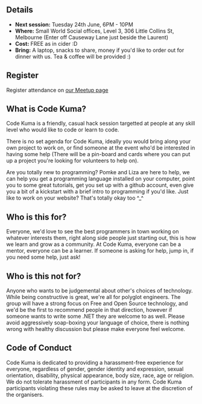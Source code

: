 ## Details

* **Next session:** Tuesday 24th June, 6PM - 10PM
* **Where:** Small World Social offices, Level 3, 306 Little Collins St, Melbourne (Enter off Causeway Lane just beside the Laurent)
* **Cost:** FREE as in cider :D
* **Bring:** A laptop, snacks to share, money if you'd like to order out for dinner with us. Tea & coffee will be provided :)

## Register

Register attendance on [our Meetup page](http://www.meetup.com/Code-Kuma/)


## What is Code Kuma?

Code Kuma is a friendly, casual hack session targetted at people at any skill level who would like to code or learn to code.

There is no set agenda for Code Kuma, ideally you would bring along your own project to work on, or find someone at the event who'd
be interested in having some help (There will be a pin-board and cards where you can put up a project you're looking for volunteers
to help on).

Are you totally new to programming? Pomke and Liza are here to help, we can help you get a programming language installed on your
computer, point you to some great tutorials, get you set up with a github account, even give you a bit of a kickstart with a brief intro to programming if you'd like. Just like to work on your website? That's totally okay too ^_^

## Who is this for?

Everyone, we'd love to see the best programmers in town working on whatever interests them, right along side people just starting out,
this is how we learn and grow as a community. At Code Kuma, everyone can be a mentor, everyone can be a learner. If someone is asking for
help, jump in, if you need some help, just ask!

## Who is this not for?

Anyone who wants to be judgemental about other's choices of technology. While being constructive is great, we're all for polyglot engineers.
The group will have a strong focus on Free and Open Source technology, and we'd be the first to recommend people in that direction, however if
someone wants to write some .NET they are welcome to as well. Please avoid aggressively soap-boxing your language of choice, there is nothing
wrong with healthy discussion but please make everyone feel welcome.


## Code of Conduct

Code Kuma is dedicated to providing a harassment-free experience for everyone, regardless of gender, gender identity and expression, sexual orientation, disability, physical appearance, body size, race, age or religion. We do not tolerate harassment of participants in any form. Code Kuma participants violating these rules may be asked to leave at the discretion of the organisers.
